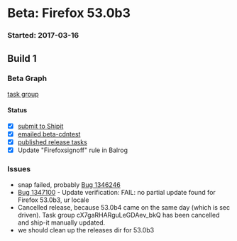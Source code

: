 # Beta: Firefox 53.0b3

### Started: 2017-03-16

## Build 1

### Beta Graph
[task group](https://tools.taskcluster.net/push-inspector/#/cX7gaRHARguLeGDAev_bkQ)


#### Status
- [x] [submit to Shipit](https://wiki.mozilla.org/Release:Release_Automation_on_Mercurial:Starting_a_Release#Submit_to_Ship_It)
- [x] [emailed beta-cdntest](../how-tos/relpro.md#1-email-drivers-re-release-live-on-test-channel)
- [x] [published release tasks](../how-tos/relpro.md#3-publish-release)
- [x] Update "Firefoxsignoff" rule in Balrog

### Issues
- snap failed, probably [Bug 1346246](https://bugzil.la/1346246)
- [Bug 1347100](https://bugzil.la/1347100) - Update verification: FAIL: no partial update found for Firefox 53.0b3, ur locale
- Cancelled release, because 53.0b4 came on the same day (which is sec driven). Task group cX7gaRHARguLeGDAev_bkQ has been cancelled and ship-it manually updated.
- we should clean up the releases dir for 53.0b3


